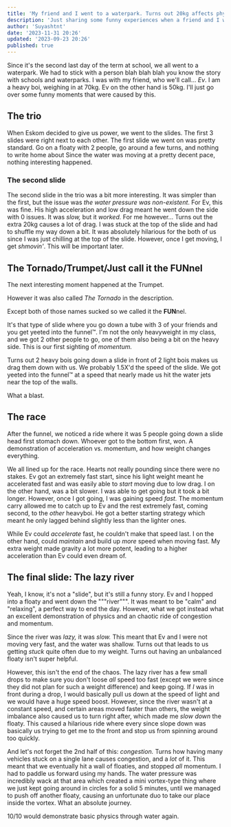 ```yaml
---
title: 'My friend and I went to a waterpark. Turns out 20kg affects physics.'
description: 'Just sharing some funny experiences when a friend and I went to a waterpark. Also contains a basic physics lesson!'
author: 'Suyashtnt'
date: '2023-11-31 20:26'
updated: '2023-09-23 20:26'
published: true
---
```


Since it's the second last day of the term at school, we all went to a waterpark.
We had to stick with a person blah blah blah you know the story with schools and
waterparks. I was with my friend, who we'll call... _Ev_.
I am a heavy boi, weighing in at 70kg. Ev on the other hand is 50kg.
I'll just go over some funny moments that were caused by this.

## The trio

When Eskom decided to give us power, we went to the slides.
The first 3 slides were right next to each other.
The first slide we went on was pretty standard.
Go on a floaty with 2 people, go around a few turns, and nothing to write home about
Since the water was moving at a pretty decent pace, nothing interesting happened.

### The second slide

The second slide in the trio was a bit more interesting.
It was simpler than the first, but the issue was _the water pressure was non-existent_.
For Ev, this was fine. His high acceleration and low drag meant
he went down the side with 0 issues. It was _slow,_ but it _worked._
For me however... Turns out the extra 20kg causes a lot of drag.
I was stuck at the top of the slide and had to shuffle my way down
a bit. It was absolutely hilarious for the both of us since I was just
chilling at the top of the slide. However, once I get moving, I get _shmovin'_.
This will be important later.

## The Tornado/Trumpet/Just call it the **FUN**nel

The next interesting moment happened at the Trumpet.

However it was also called _The Tornado_ in the description.

Except both of those names sucked so we called it the **FUN**nel.

It's that type of slide where you go down a tube with 3 of
your friends and you get yeeted into the funnel™️. I'm not the
only heavyweight in my class, and we got 2 other people to go,
one of them also being a bit on the heavy side. This is our first
sighting of _momentum._

Turns out 2 heavy bois going down a slide
in front of 2 light bois makes us drag them down with us.
We probably 1.5X'd the speed of the slide.
We got yeeted into the funnel™️ at a speed that nearly
made us hit the water jets near the top of the walls.

What a blast.

## The race

After the funnel, we noticed a ride where it was 5 people going down a slide
head first stomach down. Whoever got to the bottom first, won.
A demonstration of acceleration vs. momentum, and how weight changes everything.

We all lined up for the race. Hearts not really pounding since there were no
stakes. Ev got an extremely fast start, since his light weight meant he accelerated
fast and was easily able to _start_ moving due to low drag. I on the other hand,
was a bit slower. I was able to get going but it took a bit longer. However,
once I got going, I was gaining speed _fast._ The momentum carry allowed me
to catch up to Ev and the rest extremely fast, coming second, to the _other_
heavyboi. He got a better starting strategy which meant he only lagged behind
slightly less than the lighter ones.

While Ev could _accelerate_ fast, he couldn't make that speed last.
I on the other hand, could _maintain_ and build up _more_ speed
when moving fast. My extra weight made gravity a lot more potent,
leading to a higher acceleration than Ev could even dream of.

## The final slide: The lazy river

Yeah, I know, it's not a "slide", but it's still a funny story.
Ev and I hopped into a floaty and went down the """river""".
It was meant to be "calm" and "relaxing", a perfect way to end the day.
However, what we got instead what an excellent demonstration of physics
and an chaotic ride of congestion and momentum.

Since the river was _lazy,_ it was _slow._ This meant that Ev and I
were not moving very fast, and the water was shallow. Turns out
that leads to us getting _stuck_ quite often due to my weight.
Turns out having an unbalanced floaty isn't super helpful.

However, this isn't the end of the chaos. The lazy river has a few small drops
to make sure you don't loose _all_ speed too fast (except we were since they
did not plan for such a weight difference) and keep going. If _I_ was in front
during a drop, I would basically pull us down at the speed of light and we
would have a huge speed boost. However, since the river wasn't at a constant
speed, and certain areas moved faster than others, the weight imbalance
also caused us to turn right after, which made me _slow down_ the floaty.
This caused a hilarious ride where every since slope down was basically
us trying to get me to the front and stop us from spinning around too quickly.

And let's not forget the 2nd half of this: _congestion._
Turns how having many vehicles stuck on a single lane causes congestion,
and a _lot_ of it. This meant that we eventually hit a wall of floaties,
and stopped _all_ momentum. I had to paddle us forward using my hands.
The water pressure was incredibly wack at that area which created a mini
vortex-type thing where we just kept going around in circles for a solid 5
minutes, until we managed to push off another floaty, causing an unfortunate
duo to take our place inside the vortex. What an absolute journey.

10/10 would demonstrate basic physics through water again.
